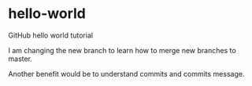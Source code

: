 # hello-world
GitHub hello world tutorial

I am changing the new branch to learn how to merge new branches to master.

Another benefit would be to understand commits and commits message.
